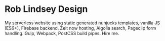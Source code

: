 # Rob Lindsey Design

My serverless website using static generated nunjucks templates, vanilla JS (ES6+), Firebase backend, Zeit now hosting, Algolia search, Pageclip form handling. Gulp, Webpack, PostCSS build pipes. Hire me.